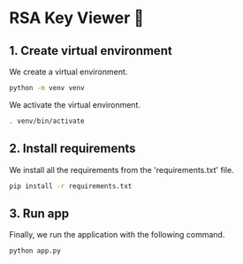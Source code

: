 # RSA Key Viewer 🚀

## 1. Create virtual environment

We create a virtual environment.
```bash
python -m venv venv 
```

We activate the virtual environment.
```bash
. venv/bin/activate
```

## 2. Install requirements

We install all the requirements from the 'requirements.txt' file.
```bash
pip install -r requirements.txt
```
## 3. Run app

Finally, we run the application with the following command.
```bash
python app.py
```
